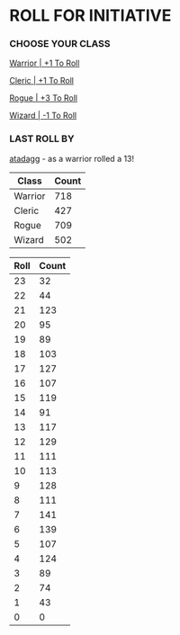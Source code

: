 # ROLL FOR INITIATIVE
### CHOOSE YOUR CLASS

[Warrior | +1 To Roll](https://github.com/benjaminsampica/benjaminsampica/issues/new?title=roll%7Cwarrior&body=Just+click+%27Submit+new+issue%27.)

[Cleric | +1 To Roll](https://github.com/benjaminsampica/benjaminsampica/issues/new?title=roll%7Ccleric&body=Just+click+%27Submit+new+issue%27.)

[Rogue | +3 To Roll](https://github.com/benjaminsampica/benjaminsampica/issues/new?title=roll%7Crogue&body=Just+click+%27Submit+new+issue%27.)

[Wizard | -1 To Roll](https://github.com/benjaminsampica/benjaminsampica/issues/new?title=roll%7Cwizard&body=Just+click+%27Submit+new+issue%27.)
### LAST ROLL BY
[atadagg](https://www.github.com/atadagg) - as a warrior rolled a 13!

|Class|Count|
|-|-|
|Warrior|718|
|Cleric|427|
|Rogue|709|
|Wizard|502|

|Roll|Count|
|-|-|
|23|32
|22|44
|21|123
|20|95
|19|89
|18|103
|17|127
|16|107
|15|119
|14|91
|13|117
|12|129
|11|111
|10|113
|9|128
|8|111
|7|141
|6|139
|5|107
|4|124
|3|89
|2|74
|1|43
|0|0
